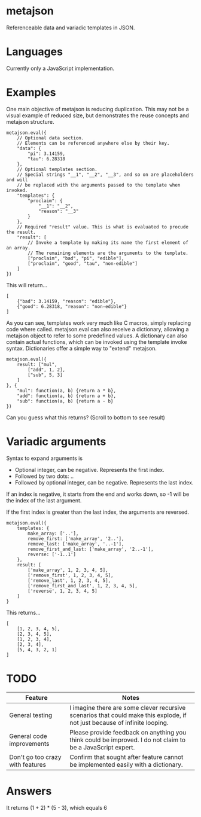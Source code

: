 # metajson
Referenceable data and variadic templates in JSON.

# Languages
Currently only a JavaScript implementation.

# Examples

One main objective of metajson is reducing duplication. This may not be a visual example of reduced size, but demonstrates the reuse concepts and metajson structure.

~~~
metajson.eval({
	// Optional data section.
	// Elements can be referenced anywhere else by their key.
	"data": {
		"pi": 3.14159,
		"tau": 6.28318
	},
	// Optional templates section.
	// Special strings "__1", "__2", "__3", and so on are placeholders and will
	// be replaced with the arguments passed to the template when invoked.
	"templates": {
		"proclaim": {
			"__1": "__2",
			"reason": "__3"
		}
	},
	// Required "result" value. This is what is evaluated to procude the result.
	"result": [
		// Invoke a template by making its name the first element of an array.
		// The remaining elements are the arguments to the template.
		["proclaim", "bad", "pi", "edible"],
		["proclaim", "good", "tau", "non-edible"]
	]
})
~~~

This will return...

~~~
[
	{"bad": 3.14159, "reason": "edible"},
	{"good": 6.28318, "reason": "non-edible"}
]
~~~

As you can see, templates work very much like C macros, simply replacing code where called. metajson.eval can also receive a dictionary, allowing a metajson object to refer to some predefined values. A dictionary can also contain actual functions, which can be invoked using the template invoke syntax. Dictionaries offer a simple way to "extend" metajson.

~~~
metajson.eval({
	result: ["mul",
		["add", 1, 2],
		["sub", 5, 3]
	]
}, {
	"mul": function(a, b) {return a * b},
	"add": function(a, b) {return a + b},
	"sub": function(a, b) {return a - b}
})
~~~

Can you guess what this returns? (Scroll to bottom to see result)

# Variadic arguments

Syntax to expand arguments is
- Optional integer, can be negative. Represents the first index.
- Followed by two dots: ..
- Followed by optional integer, can be negative. Represents the last index.

If an index is negative, it starts from the end and works down, so -1 will be the index of the last argument.

If the first index is greater than the last index, the arguments are reversed.

~~~
metajson.eval({
	templates: {
		make_array: ['..'],
		remove_first: ['make_array', '2..'],
		remove_last: ['make_array', '..-1'],
		remove_first_and_last: ['make_array', '2..-1'],
		reverse: ['-1..1']
	},
	result: [
		['make_array', 1, 2, 3, 4, 5],
		['remove_first', 1, 2, 3, 4, 5],
		['remove_last', 1, 2, 3, 4, 5],
		['remove_first_and_last', 1, 2, 3, 4, 5],
		['reverse', 1, 2, 3, 4, 5]
	]
}
~~~

This returns...

~~~
[
	[1, 2, 3, 4, 5],
	[2, 3, 4, 5],
	[1, 2, 3, 4],
	[2, 3, 4],
	[5, 4, 3, 2, 1]
]
~~~

# TODO
Feature | Notes
------------- | -------------
General testing | I imagine there are some clever recursive scenarios that could make this explode, if not just because of infinite looping.
General code improvements | Please provide feedback on anything you think could be improved. I do not claim to be a JavaScript expert.
Don't go too crazy with features | Confirm that sought after feature cannot be implemented easily with a dictionary.

# Answers
It returns (1 + 2) * (5 - 3), which equals 6
